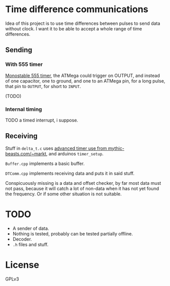 
# Time difference communications
Idea of this project is to use time differences between pulses to send data
without clock. I want it to be able to accept a whole range of time differences.

## Sending

### With 555 timer
[Monostable 555 timer](https://en.wikipedia.org/wiki/555_timer#Monostable), the
ATMega could trigger on OUTPUT, and instead of one capacitor, one to ground, and 
one to an ATMega pin, for a long pulse, that pin to `OUTPUT`, for short to
`INPUT`.

(TODO)

### Internal timing
TODO a timed interrupt, i suppose.

## Receiving
Stuff in `delta_t.c` uses
[advanced timer use from mythic-beasts.com/~markt](http://www.mythic-beasts.com/~markt/ATmega-timers.html), and arduinos `timer_setup`.

`Buffer.cpp` implements a basic buffer.

`DTComm.cpp` implements receiving data and puts it in said stuff.

Conspicuously missing is a data and offset checker, by far most data must not pass, because
it will catch a lot of non-data when it has not yet found the frequency. Or if 
some other situation is not suitable.

# TODO

* A sender of data.
* Nothing is tested, probably can be tested partially offline.
* Decoder.
* `.h` files and stuff.

# License

GPLv3

